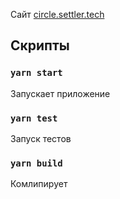 Сайт [circle.settler.tech](https://circle.settler.tech)

## Скрипты

### `yarn start`

Запускает приложение

### `yarn test`

Запуск тестов

### `yarn build`

Комлипирует
